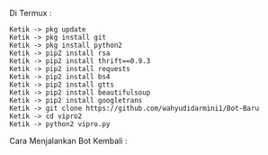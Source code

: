 Di Termux :

    Ketik -> pkg update
    Ketik -> pkg install git
    Ketik -> pkg install python2
    Ketik -> pip2 install rsa
    Ketik -> pip2 install thrift==0.9.3
    Ketik -> pip2 install requests
    Ketik -> pip2 install bs4
    Ketik -> pip2 install gtts
    Ketik -> pip2 install beautifulsoup
    Ketik -> pip2 install googletrans
    Ketik -> git clone https://github.com/wahyudidarmini1/Bot-Baru
    Ketik -> cd vipro2
    Ketik -> python2 vipro.py

Cara Menjalankan Bot Kembali :
